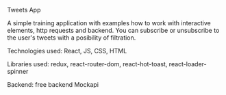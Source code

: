 Tweets App

A simple training application with examples how to work with interactive elements, http requests and backend.
You can subscribe or unsubscribe to the user's tweets with a posibility of filtration.

Technologies used: React, JS, CSS, HTML

Libraries used: redux, react-router-dom, react-hot-toast, react-loader-spinner

Backend: free backend Mockapi
